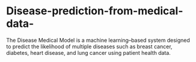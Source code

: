 # Disease-prediction-from-medical-data-
The Disease Medical Model is a machine learning–based system designed to predict the likelihood of multiple diseases such as breast cancer, diabetes, heart disease, and lung cancer using patient health data.
